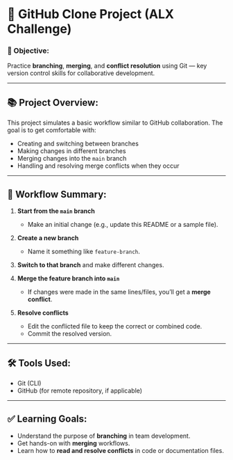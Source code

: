 

# 🚀 GitHub Clone Project (ALX Challenge)

### 🎯 Objective:

Practice **branching**, **merging**, and **conflict resolution** using Git — key version control skills for collaborative development.

---

## 📚 Project Overview:

This project simulates a basic workflow similar to GitHub collaboration. The goal is to get comfortable with:

* Creating and switching between branches
* Making changes in different branches
* Merging changes into the `main` branch
* Handling and resolving merge conflicts when they occur

---

## 🔀 Workflow Summary:

1. **Start from the `main` branch**

   * Make an initial change (e.g., update this README or a sample file).

2. **Create a new branch**

   * Name it something like `feature-branch`.

3. **Switch to that branch** and make different changes.

4. **Merge the feature branch into `main`**

   * If changes were made in the same lines/files, you’ll get a **merge conflict**.

5. **Resolve conflicts**

   * Edit the conflicted file to keep the correct or combined code.
   * Commit the resolved version.

---

## 🛠️ Tools Used:

* Git (CLI)
* GitHub (for remote repository, if applicable)

---

## ✅ Learning Goals:

* Understand the purpose of **branching** in team development.
* Get hands-on with **merging** workflows.
* Learn how to **read and resolve conflicts** in code or documentation files.

